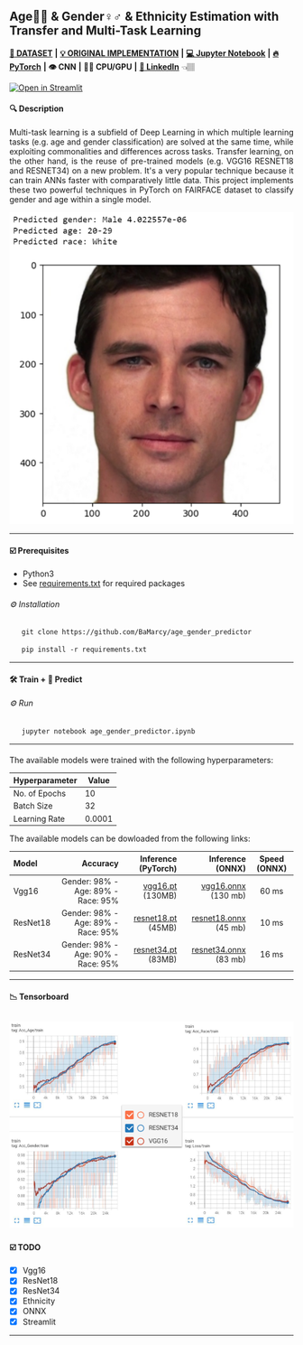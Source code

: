 ## Age👶👴 & Gender♀️♂️ & Ethnicity Estimation with Transfer and Multi-Task Learning
 
[**💾 DATASET**](https://github.com/joojs/fairface) **|** [**💡 ORIGINAL IMPLEMENTATION**](https://github.com/dchen236/FairFace) **|** [**💻 Jupyter Notebook**](https://jupyter.org/install) **|** [**🔥 PyTorch**](https://pytorch.org/get-started/locally/) **|** **👁 CNN** **|** **💪🏽 CPU/GPU** **|**  [**🔗 LinkedIn**](https://www.linkedin.com/in/marcellbalogh) 👈🏽 

[![Open in Streamlit](https://static.streamlit.io/badges/streamlit_badge_black_white.svg)](https://bamarcy-age-gender-streamlit-streamlit-app-fr1omm.streamlitapp.com/)

#### 🔍 Description
<p align="justify">Multi-task learning is a subfield of Deep Learning in which multiple learning tasks (e.g. age and gender classification) are solved at the same time, while exploiting commonalities and differences across tasks. Transfer learning, on the other hand, is the reuse of pre-trained models (e.g. VGG16 RESNET18 and RESNET34) on a new problem. It's a very popular technique because it can train ANNs faster with comparatively little data. This project implements these two powerful techniques in PyTorch on FAIRFACE dataset to classify gender and age within a single model.</p>

<p align="center">
  <img src="test.PNG">
</p>

---
#### ☑️ Prerequisites
- Python3
- See [requirements.txt](requirements.txt) for required packages

###### ⚙️ Installation
```html
   git clone https://github.com/BaMarcy/age_gender_predictor
```
```html
   pip install -r requirements.txt
```
---
#### 🛠️ Train + 💊 Predict
###### ⚙️ Run
```html
   jupyter notebook age_gender_predictor.ipynb
```
---
#### 
The available models were trained with the following hyperparameters:

Hyperparameter  | Value
------------- | -------------
No. of Epochs | 10
Batch Size | 32
Learning Rate | 0.0001

The available models can be dowloaded from the following links:

Model | Accuracy | Inference (PyTorch) | Inference (ONNX) | Speed (ONNX)
| :--- | ---: | ---: | ---: | :---: 
Vgg16  | Gender: 98% - Age: 89% - Race: 95% | [vgg16.pt](https://drive.google.com/file/d/1-aROCmybQL30Dr6Jm6hZdj7nESSZDHva/view?usp=sharing) (130MB) | [vgg16.onnx](https://drive.google.com/file/d/15mnxVvPdDv68-VYhi6Mc8bfEP4Mdcoug/view?usp=sharing) (130 mb) | 60 ms | -
ResNet18  | Gender: 98% - Age: 89% - Race: 95% | [resnet18.pt](https://drive.google.com/file/d/1tRkdiIIO5GDpoVF54TEIx1ZPM9GHrDf0/view?usp=sharing) (45MB) | [resnet18.onnx](https://drive.google.com/file/d/1aB9uiu8zxBz5Y_HwF3rHdZoiyen54MNT/view?usp=sharing) (45 mb) | 10 ms | -
ResNet34  | Gender: 98% - Age: 90% - Race: 95% | [resnet34.pt](https://drive.google.com/file/d/1nox5x0vQtzjrN59Dq4LAWPhRKpuLvXC-/view?usp=sharing) (83MB) | [resnet34.onnx](https://drive.google.com/file/d/1RoMWzDBR6ADVxarzAUr7Rin6yJHX2Q9J/view?usp=sharing) (83 mb) | 16 ms | -

---
#### 📉 Tensorboard

![](tensorboard.png)
---
#### ☑️ TODO
- [x] Vgg16
- [x] ResNet18
- [x] ResNet34
- [x] Ethnicity
- [x] ONNX
- [x] Streamlit
---
